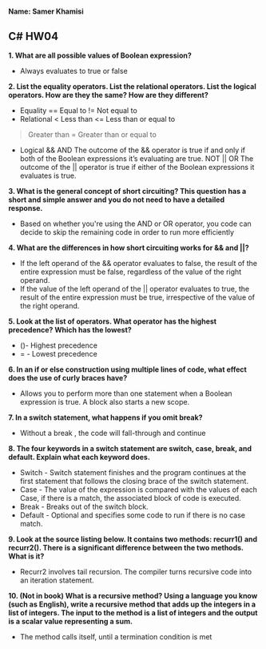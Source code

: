 #### Name: Samer Khamisi

## C# HW04

**1. What are all possible values of Boolean expression?**

* Always evaluates to true or false

**2. List the equality operators. List the relational operators. List the logical operators. How are they the
same? How are they different?**

* Equality
==  Equal to
!=  Not equal to
* Relational
<   Less than
<=  Less than or equal to
>   Greater than
>=  Greater than or equal to
* Logical
&&   AND The outcome of the && operator is true if and only if both of the Boolean expressions it’s evaluating are true.
NOT
||   OR  The outcome of the || operator is true if either of the Boolean expressions it evaluates is true.

**3. What is the general concept of short circuiting? This question has a short and simple answer and you
do not need to have a detailed response.**

* Based on whether you're using the AND or OR operator, you code can decide to skip the remaining code in order to run more efficiently

**4. What are the differences in how short circuiting works for && and ||?**

* If the left operand of the && operator evaluates to false, the result of the entire expression must be false, regardless of the 
value of the right operand.
* If the value of the left operand of the || operator evaluates to true, the result of the entire expression must be true, irrespective 
of the value of the right operand.

**5. Look at the list of operators. What operator has the highest precedence? Which has the lowest?**

* ()- Highest precedence
* = - Lowest precedence

**6. In an if or else construction using multiple lines of code, what effect does the use of curly braces have?**

* Allows you to perform more than one statement when a Boolean expression is true. A block also starts a new scope.

**7. In a switch statement, what happens if you omit break?**

* Without a break , the code will fall-through and continue

**8. The four keywords in a switch statement are switch, case, break, and default. Explain what each
keyword does.**

* Switch  - Switch statement finishes and the program continues at the first statement that follows the closing brace of the switch statement.
* Case    - The value of the expression is compared with the values of each Case, if there is a match, the associated block of code is executed.
* Break   - Breaks out of the switch block.
* Default - Optional and specifies some code to run if there is no case match.

**9. Look at the source listing below. It contains two methods: recurr1() and recurr2(). There is a
significant difference between the two methods. What is it?**

* Recurr2 involves tail recursion. The compiler turns recursive code into an iteration statement.

**10. (Not in book) What is a recursive method? Using a language you know (such as English), write a
recursive method that adds up the integers in a list of integers. The input to the method is a list of
integers and the output is a scalar value representing a sum.**

* The method calls itself, until a termination condition is met

